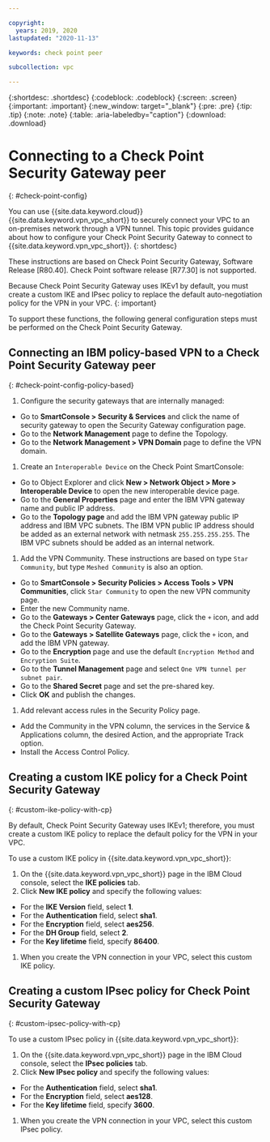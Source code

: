 ```yaml
---

copyright:
  years: 2019, 2020
lastupdated: "2020-11-13"

keywords: check point peer

subcollection: vpc

---
```


{:shortdesc: .shortdesc}
{:codeblock: .codeblock}
{:screen: .screen}
{:important: .important}
{:new_window: target="_blank"}
{:pre: .pre}
{:tip: .tip}
{:note: .note}
{:table: .aria-labeledby="caption"}
{:download: .download}


# Connecting to a Check Point Security Gateway peer
{: #check-point-config}

You can use {{site.data.keyword.cloud}} {{site.data.keyword.vpn_vpc_short}} to securely connect your VPC to an on-premises network through a VPN tunnel. This topic provides guidance about how to configure your Check Point Security Gateway to connect to {{site.data.keyword.vpn_vpc_short}}.
{: shortdesc}

These instructions are based on Check Point Security Gateway, Software Release [R80.40]. Check Point software release [R77.30] is not supported.

Because Check Point Security Gateway uses IKEv1 by default, you must create a custom IKE and IPsec policy to replace the default auto-negotiation policy for the VPN in your VPC.
{: important}

To support these functions, the following general configuration steps must be performed on the Check Point Security Gateway.

## Connecting an IBM policy-based VPN to a Check Point Security Gateway peer
{: #check-point-config-policy-based}

1. Configure the security gateways that are internally managed:
  * Go to **SmartConsole \> Security & Services** and click the name of security gateway to open the Security Gateway configuration page.
  * Go to the **Network Management** page to define the Topology.
  * Go to the **Network Management \> VPN Domain** page to define the VPN domain.
1. Create an `Interoperable Device` on the Check Point SmartConsole:
  * Go to Object Explorer and click **New \> Network Object \> More \> Interoperable Device** to open the new interoperable device page.
  * Go to the **General Properties** page and enter the IBM VPN gateway name and public IP address.
  * Go to the **Topology page** and add the IBM VPN gateway public IP address and IBM VPC subnets. The IBM VPN public IP address should be added as an external network with netmask `255.255.255.255`. The IBM VPC subnets should be added as an internal network.
1. Add the VPN Community. These instructions are based on type `Star Community`, but type `Meshed Community` is also an option.
  * Go to **SmartConsole \> Security Policies \> Access Tools \> VPN Communities**, click `Star Community` to open the new VPN community page.
  * Enter the new Community name.
  * Go to the **Gateways \> Center Gateways** page, click the `+` icon, and add the Check Point Security Gateway.
  * Go to the **Gateways \> Satellite Gateways** page, click the `+` icon, and add the IBM VPN gateway.
  * Go to the **Encryption** page and use the default `Encryption Method` and `Encryption Suite`.
  * Go to the **Tunnel Management** page and select `One VPN tunnel per subnet pair`.
  * Go to the **Shared Secret** page and set the pre-shared key.
  * Click **OK** and publish the changes.
1. Add relevant access rules in the Security Policy page.
  * Add the Community in the VPN column, the services in the Service & Applications column, the desired Action, and the appropriate Track option.
  * Install the Access Control Policy.

## Creating a custom IKE policy for a Check Point Security Gateway
{: #custom-ike-policy-with-cp}

By default, Check Point Security Gateway uses IKEv1; therefore, you must create a custom IKE policy to replace the default policy for the VPN in your VPC.

To use a custom IKE policy in {{site.data.keyword.vpn_vpc_short}}:
1. On the {{site.data.keyword.vpn_vpc_short}} page in the IBM Cloud console, select the **IKE policies** tab.
1. Click **New IKE policy** and specify the following values:
  * For the **IKE Version** field, select **1**.
  * For the **Authentication** field, select **sha1**.
  * For the **Encryption** field, select **aes256**.
  * For the **DH Group** field, select **2**.
  * For the **Key lifetime** field, specify **86400**.
1. When you create the VPN connection in your VPC, select this custom IKE policy.

## Creating a custom IPsec policy for Check Point Security Gateway
{: #custom-ipsec-policy-with-cp}

To use a custom IPsec policy in {{site.data.keyword.vpn_vpc_short}}:
1. On the {{site.data.keyword.vpn_vpc_short}} page in the IBM Cloud console, select the **IPsec policies** tab.
1. Click **New IPsec policy** and specify the following values:
  * For the **Authentication** field, select **sha1**.
  * For the **Encryption** field, select **aes128**.
  * For the **Key lifetime** field, specify **3600**.
1. When you create the VPN connection in your VPC, select this custom IPsec policy.
